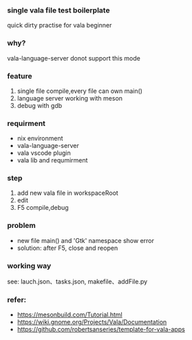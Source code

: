 ### single vala file test boilerplate
quick dirty practise for vala beginner

### why?
vala-language-server donot support this mode

### feature
1. single file compile,every file can own main()
2. language server working with meson
3. debug with gdb

### requirment
* nix environment
* vala-language-server
* vala vscode plugin
* vala lib and requmirment

### step
1. add new vala file in workspaceRoot
2. edit
3. F5 compile,debug

### problem
* new file main() and 'Gtk' namespace show error
* solution: after F5, close and reopen

### working way
see: lauch.json、tasks.json, makefile、addFile.py

### refer:
* https://mesonbuild.com/Tutorial.html
* https://wiki.gnome.org/Projects/Vala/Documentation
* https://github.com/robertsanseries/template-for-vala-apps